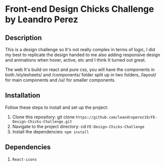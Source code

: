 # Front-end Design Chicks Challenge by Leandro Perez

## Description
This is a design challenge so It's not really complex in terms of logic, I did my best to replicate the design handed to me also adding responsive design and animations when hover, active, etc and I think It turned out great.

The web It's build on react and pure css, you will have the components in both /stylesheets/ and /components/ folder split up in two folders, /layout/ for main components and /ui/ for smaller components.

## Installation

Follow these steps to install and set up the project:

1. Clone this repository: git clone `https://github.com/leandroperez19/FE-Design-Chicks-Challenge.git`
2. Navigate to the project directory: cd `FE-Design-Chicks-Challenge`
3. Install the dependencies: `npm install`

## Dependencies

1. `React-icons`


